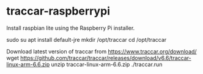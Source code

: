 # traccar-raspberrypi
Install raspbian lite using the Raspberry Pi installer.

sudo su
apt install default-jre
mkdir /opt/traccar
cd /opt/traccar

Download latest version of traccar from https://www.traccar.org/download/
wget https://github.com/traccar/traccar/releases/download/v6.6/traccar-linux-arm-6.6.zip
unzip traccar-linux-arm-6.6.zip
./traccar.run

